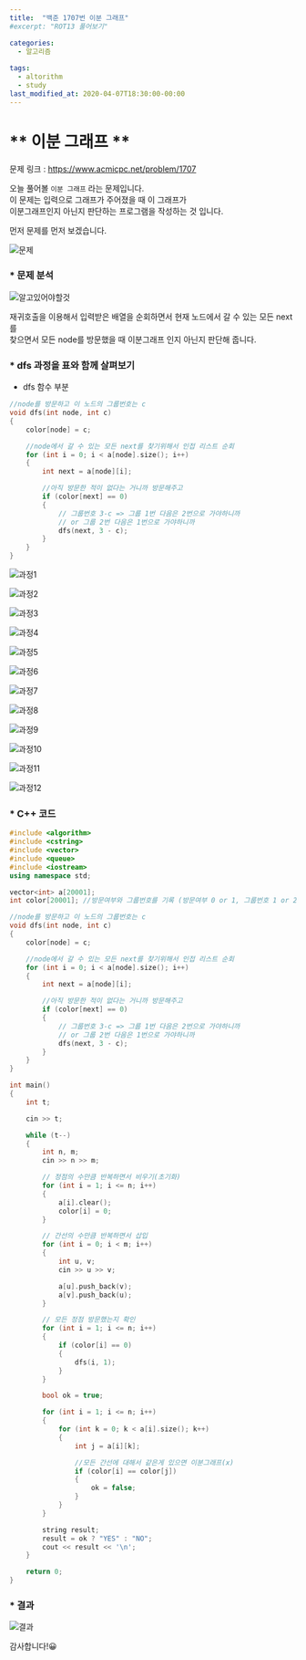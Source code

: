 ```yaml
---
title:  "백준 1707번 이분 그래프"
#excerpt: "ROT13 풀어보기"

categories:
  - 알고리즘
  
tags:
  - altorithm
  - study
last_modified_at: 2020-04-07T18:30:00-00:00
--- 
```

# ** 이분 그래프 **  
  
문제 링크 : https://www.acmicpc.net/problem/1707    

오늘 풀어볼 `이분 그래프` 라는 문제입니다.  
이 문제는 입력으로 그래프가 주어졌을 때 이 그래프가  
이분그래프인지 아닌지 판단하는 프로그램을 작성하는 것 입니다.  
  
먼저 문제를 먼저 보겠습니다.  
  
![문제](https://user-images.githubusercontent.com/59772554/80179921-896cf380-863c-11ea-9d07-cfdf9694ae01.PNG)  
  
### * 문제 분석  
  
![알고있어야할것](https://user-images.githubusercontent.com/59772554/80179957-9b4e9680-863c-11ea-8db7-d15f6961d7ac.PNG) 

재귀호출을 이용해서 입력받은 배열을 순회하면서 현재 노드에서 갈 수 있는 모든 next를  
찾으면서 모든 node를 방문했을 때 이분그래프 인지 아닌지 판단해 줍니다.  
    
### * dfs 과정을 표와 함께 살펴보기  
* dfs 함수 부분  
```c++
//node를 방문하고 이 노드의 그룹번호는 c
void dfs(int node, int c) 
{
    color[node] = c;

    //node에서 갈 수 있는 모든 next를 찾기위해서 인접 리스트 순회
    for (int i = 0; i < a[node].size(); i++) 
    {
        int next = a[node][i];

        //아직 방문한 적이 없다는 거니까 방문해주고
        if (color[next] == 0) 
        {
            // 그룹번호 3-c => 그룹 1번 다음은 2번으로 가야하니까 
            // or 그룹 2번 다음은 1번으로 가야하니까
            dfs(next, 3 - c); 
        }
    }
}
```  
![과정1](https://user-images.githubusercontent.com/59772554/80183096-30ed2480-8643-11ea-8ee8-55b5e7293866.PNG)  
  
![과정2](https://user-images.githubusercontent.com/59772554/80183122-3c405000-8643-11ea-9cbf-f335560d9664.PNG)  
  
![과정3](https://user-images.githubusercontent.com/59772554/80183126-3ea2aa00-8643-11ea-81c9-e0b759ab0871.PNG)  
  
![과정4](https://user-images.githubusercontent.com/59772554/80183133-406c6d80-8643-11ea-83f8-76920ad021ec.PNG)  
  
![과정5](https://user-images.githubusercontent.com/59772554/80183143-44988b00-8643-11ea-8557-340540c19827.PNG)  
  
![과정6](https://user-images.githubusercontent.com/59772554/80183147-47937b80-8643-11ea-9b94-8ff91cc7f1ff.PNG)  
  
![과정7](https://user-images.githubusercontent.com/59772554/80183150-49f5d580-8643-11ea-909c-f8c2942c86a5.PNG)  
  
![과정8](https://user-images.githubusercontent.com/59772554/80183155-4bbf9900-8643-11ea-948f-e8335ff146da.PNG)  
  
![과정9](https://user-images.githubusercontent.com/59772554/80183161-4eba8980-8643-11ea-84a2-0799402de78b.PNG)  
  
![과정10](https://user-images.githubusercontent.com/59772554/80183167-51b57a00-8643-11ea-8b86-4bd0da7b8d10.PNG)  
  
![과정11](https://user-images.githubusercontent.com/59772554/80183173-5417d400-8643-11ea-9643-a6e37dc8c185.PNG)  
  
![과정12](https://user-images.githubusercontent.com/59772554/80183177-55e19780-8643-11ea-8cf6-ff6a3caf57af.PNG)
  
  
### * C++ 코드  
  
```c++
#include <algorithm>
#include <cstring>
#include <vector>
#include <queue>
#include <iostream>
using namespace std;

vector<int> a[20001];
int color[20001]; //방문여부와 그룹번호를 기록 (방문여부 0 or 1, 그룹번호 1 or 2)

//node를 방문하고 이 노드의 그룹번호는 c
void dfs(int node, int c) 
{
    color[node] = c;

    //node에서 갈 수 있는 모든 next를 찾기위해서 인접 리스트 순회
    for (int i = 0; i < a[node].size(); i++) 
    {
        int next = a[node][i];

        //아직 방문한 적이 없다는 거니까 방문해주고
        if (color[next] == 0) 
        {
            // 그룹번호 3-c => 그룹 1번 다음은 2번으로 가야하니까 
            // or 그룹 2번 다음은 1번으로 가야하니까
            dfs(next, 3 - c); 
        }
    }
}

int main()
{
    int t;

    cin >> t;

    while (t--)
    {
        int n, m;
        cin >> n >> m;

        // 정점의 수만큼 반복하면서 비우기(초기화)
        for (int i = 1; i <= n; i++)
        {
            a[i].clear();
            color[i] = 0;
        }

        // 간선의 수만큼 반복하면서 삽입
        for (int i = 0; i < m; i++)
        {
            int u, v;
            cin >> u >> v;

            a[u].push_back(v);
            a[v].push_back(u);
        }

        // 모든 정점 방문했는지 확인
        for (int i = 1; i <= n; i++)
        {
            if (color[i] == 0)
            {
                dfs(i, 1);
            }
        }

        bool ok = true;

        for (int i = 1; i <= n; i++)
        {
            for (int k = 0; k < a[i].size(); k++)
            {
                int j = a[i][k];

                //모든 간선에 대해서 같은게 있으면 이분그래프(x)
                if (color[i] == color[j]) 
                {
                    ok = false;
                }
            }
        }

        string result;
        result = ok ? "YES" : "NO";
        cout << result << '\n';
    }

    return 0;
}
```  
  
### * 결과   
![결과](https://user-images.githubusercontent.com/59772554/80181978-d81c8c80-8640-11ea-8be7-87cf83557589.PNG)

  
감사합니다!😀  